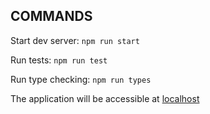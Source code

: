 ## COMMANDS
Start dev server:
`npm run start`

Run tests:
`npm run test`

Run type checking:
`npm run types`

The application will be accessible at [localhost](http://localhost:3000)
